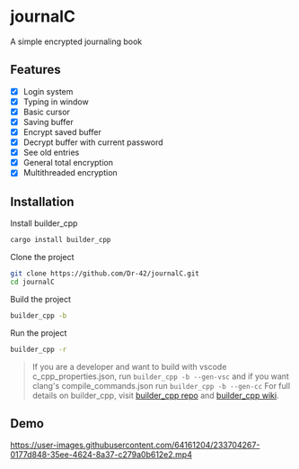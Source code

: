 # journalC

A simple encrypted journaling book

## Features

- [x] Login system
- [x] Typing in window
- [x] Basic cursor
- [x] Saving buffer
- [x] Encrypt saved buffer
- [x] Decrypt buffer with current password
- [x] See old entries
- [x] General total encryption
- [x] Multithreaded encryption

## Installation

Install builder_cpp

```sh
cargo install builder_cpp
```

Clone the project

```sh
git clone https://github.com/Dr-42/journalC.git
cd journalC
```

Build the project

```sh
builder_cpp -b
```

Run the project

```sh
builder_cpp -r
```

> If you are a developer and want to build with vscode c_cpp_properties.json, run `builder_cpp -b --gen-vsc` and if you want clang's compile_commands.json run `builder_cpp -b --gen-cc`
> For full details on builder_cpp, visit [builder_cpp repo](https://github.com/Dr-42/builder_cpp) and [builder_cpp wiki](https://github.com/Dr-42/builder_cpp/wiki/Basic-Guide).

## Demo

https://user-images.githubusercontent.com/64161204/233704267-0177d848-35ee-4624-8a37-c279a0b612e2.mp4
